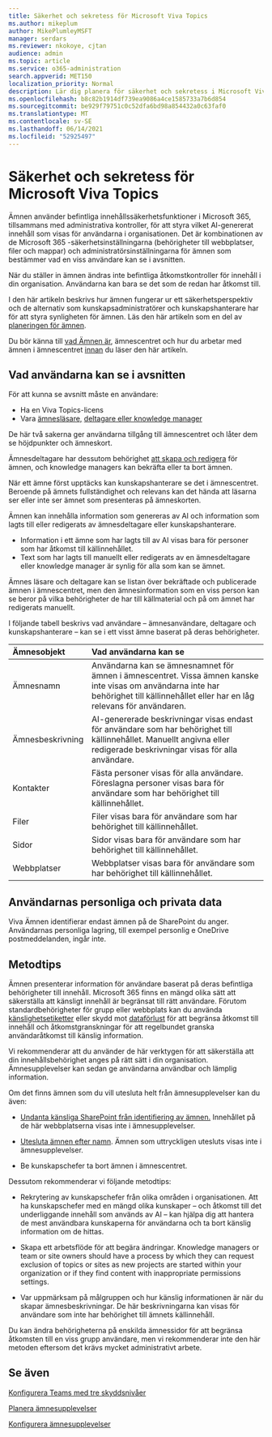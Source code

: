 ```yaml
---
title: Säkerhet och sekretess för Microsoft Viva Topics
ms.author: mikeplum
author: MikePlumleyMSFT
manager: serdars
ms.reviewer: nkokoye, cjtan
audience: admin
ms.topic: article
ms.service: o365-administration
search.appverid: MET150
localization_priority: Normal
description: Lär dig planera för säkerhet och sekretess i Microsoft Viva Topics
ms.openlocfilehash: b8c82b1914df739ea9086a4ce1585733a7b6d854
ms.sourcegitcommit: be929f79751c0c52dfa6bd98a854432a0c63faf0
ms.translationtype: MT
ms.contentlocale: sv-SE
ms.lasthandoff: 06/14/2021
ms.locfileid: "52925497"
---
```

# <a name="microsoft-viva-topics-security-and-privacy"></a>Säkerhet och sekretess för Microsoft Viva Topics

Ämnen använder befintliga innehållssäkerhetsfunktioner i Microsoft 365, tillsammans med administrativa kontroller, för att styra vilket AI-genererat innehåll som visas för användarna i organisationen. Det är kombinationen av de Microsoft 365 -säkerhetsinställningarna (behörigheter till webbplatser, filer och mappar) och administratörsinställningarna för ämnen som bestämmer vad en viss användare kan se i avsnitten.

När du ställer in ämnen ändras inte befintliga åtkomstkontroller för innehåll i din organisation. Användarna kan bara se det som de redan har åtkomst till.

I den här artikeln beskrivs hur ämnen fungerar ur ett säkerhetsperspektiv och de alternativ som kunskapsadministratörer och kunskapshanterare har för att styra synligheten för ämnen. Läs den här artikeln som en del av [planeringen för ämnen](plan-topic-experiences.md).

Du bör känna till [vad Ämnen är](topic-experiences-overview.md), ämnescentret och hur du arbetar med ämnen i ämnescentret [innan](manage-topics.md) du läser den här artikeln. [](topic-center-overview.md)

## <a name="what-users-can-see-in-topics"></a>Vad användarna kan se i avsnitten

För att kunna se avsnitt måste en användare:

- Ha en Viva Topics-licens
- Vara [ämnesläsare,](topic-experiences-knowledge-rules.md#change-who-can-see-topics-in-your-organization) [deltagare eller knowledge manager](topic-experiences-user-permissions.md)

De här två sakerna ger användarna tillgång till ämnescentret och låter dem se höjdpunkter och ämneskort.

Ämnesdeltagare har dessutom behörighet [att skapa och redigera](topic-experiences-user-permissions.md) för ämnen, och knowledge managers kan bekräfta eller ta bort ämnen.

När ett ämne först upptäcks kan kunskapshanterare se det i ämnescentret. Beroende på ämnets fullständighet och relevans kan det hända att läsarna ser eller inte ser ämnet som presenteras på ämneskorten.

Ämnen kan innehålla information som genereras av AI och information som lagts till eller redigerats av ämnesdeltagare eller kunskapshanterare.

- Information i ett ämne som har lagts till av AI visas bara för personer som har åtkomst till källinnehållet.
- Text som har lagts till manuellt eller redigerats av en ämnesdeltagare eller knowledge manager är synlig för alla som kan se ämnet.

Ämnes läsare och deltagare kan se listan över bekräftade och publicerade ämnen i ämnescentret, men den ämnesinformation som en viss person kan se beror på vilka behörigheter de har till källmaterial och på om ämnet har redigerats manuellt.

I följande tabell beskrivs vad användare – ämnesanvändare, deltagare och kunskapshanterare – kan se i ett visst ämne baserat på deras behörigheter.

|Ämnesobjekt|Vad användarna kan se|
|:---------|:------------------|
|Ämnesnamn|Användarna kan se ämnesnamnet för ämnen i ämnescentret. Vissa ämnen kanske inte visas om användarna inte har behörighet till källinnehållet eller har en låg relevans för användaren.|
|Ämnesbeskrivning|AI-genererade beskrivningar visas endast för användare som har behörighet till källinnehållet. Manuellt angivna eller redigerade beskrivningar visas för alla användare.|
|Kontakter|Fästa personer visas för alla användare. Föreslagna personer visas bara för användare som har behörighet till källinnehållet.|
|Filer|Filer visas bara för användare som har behörighet till källinnehållet.|
|Sidor|Sidor visas bara för användare som har behörighet till källinnehållet.|
|Webbplatser|Webbplatser visas bara för användare som har behörighet till källinnehållet.|

## <a name="users-personal-and-private-data"></a>Användarnas personliga och privata data

Viva Ämnen identifierar endast ämnen på de SharePoint du anger. Användarnas personliga lagring, till exempel personlig e OneDrive postmeddelanden, ingår inte.

## <a name="best-practices"></a>Metodtips

Ämnen presenterar information för användare baserat på deras befintliga behörigheter till innehåll. Microsoft 365 finns en mängd olika sätt att säkerställa att känsligt innehåll är begränsat till rätt användare. Förutom standardbehörigheter för grupp eller webbplats kan du använda [känslighetsetiketter](../compliance/sensitivity-labels.md) eller skydd mot [dataförlust](../compliance/dlp-learn-about-dlp.md) för att begränsa åtkomst till innehåll och åtkomstgranskningar för att regelbundet granska användaråtkomst till känslig information. [](/azure/active-directory/governance/access-reviews-overview)

Vi rekommenderar att du använder de här verktygen för att säkerställa att din innehållsbehörighet anges på rätt sätt i din organisation. Ämnesupplevelser kan sedan ge användarna användbar och lämplig information.

Om det finns ämnen som du vill utesluta helt från ämnesupplevelser kan du även:

- [Undanta känsliga SharePoint från identifiering av ämnen.](topic-experiences-discovery.md#select-sharepoint-topic-sources) Innehållet på de här webbplatserna visas inte i ämnesupplevelser.

- [Utesluta ämnen efter namn](topic-experiences-discovery.md#exclude-topics-by-name). Ämnen som uttryckligen utesluts visas inte i ämnesupplevelser.

- Be kunskapschefer ta bort ämnen i ämnescentret.

Dessutom rekommenderar vi följande metodtips:

- Rekrytering av kunskapschefer från olika områden i organisationen. Att ha kunskapschefer med en mängd olika kunskaper – och åtkomst till det underliggande innehåll som används av AI – kan hjälpa dig att hantera de mest användbara kunskaperna för användarna och ta bort känslig information om de hittas.

- Skapa ett arbetsflöde för att begära ändringar. Knowledge managers or team or site owners should have a process by which they can request exclusion of topics or sites as new projects are started within your organization or if they find content with inappropriate permissions settings.

- Var uppmärksam på målgruppen och hur känslig informationen är när du skapar ämnesbeskrivningar. De här beskrivningarna kan visas för användare som inte har behörighet till ämnets källinnehåll.

Du kan ändra behörigheterna på enskilda ämnessidor för att begränsa åtkomsten till en viss grupp användare, men vi rekommenderar inte den här metoden eftersom det krävs mycket administrativt arbete.

## <a name="see-also"></a>Se även

[Konfigurera Teams med tre skyddsnivåer](../solutions/configure-teams-three-tiers-protection.md)

[Planera ämnesupplevelser](plan-topic-experiences.md)

[Konfigurera ämnesupplevelser](set-up-topic-experiences.md)
